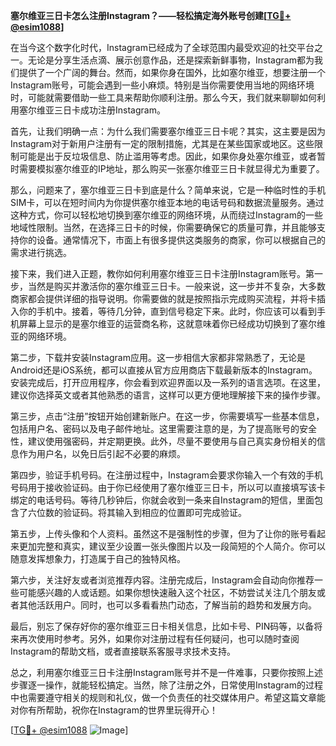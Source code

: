 **塞尔维亚三日卡怎么注册Instagram？——轻松搞定海外账号创建[[TG💪+ @esim1088](https://t.me/s/esim1088)]**

在当今这个数字化时代，Instagram已经成为了全球范围内最受欢迎的社交平台之一。无论是分享生活点滴、展示创意作品，还是探索新鲜事物，Instagram都为我们提供了一个广阔的舞台。然而，如果你身在国外，比如塞尔维亚，想要注册一个Instagram账号，可能会遇到一些小麻烦。特别是当你需要使用当地的网络环境时，可能就需要借助一些工具来帮助你顺利注册。那么今天，我们就来聊聊如何利用塞尔维亚三日卡成功注册Instagram。

首先，让我们明确一点：为什么我们需要塞尔维亚三日卡呢？其实，这主要是因为Instagram对于新用户注册有一定的限制措施，尤其是在某些国家或地区。这些限制可能是出于反垃圾信息、防止滥用等考虑。因此，如果你身处塞尔维亚，或者暂时需要模拟塞尔维亚的IP地址，那么购买一张塞尔维亚三日卡就显得尤为重要了。

那么，问题来了，塞尔维亚三日卡到底是什么？简单来说，它是一种临时性的手机SIM卡，可以在短时间内为你提供塞尔维亚本地的电话号码和数据流量服务。通过这种方式，你可以轻松地切换到塞尔维亚的网络环境，从而绕过Instagram的一些地域性限制。当然，在选择三日卡的时候，你需要确保它的质量可靠，并且能够支持你的设备。通常情况下，市面上有很多提供这类服务的商家，你可以根据自己的需求进行挑选。

接下来，我们进入正题，教你如何利用塞尔维亚三日卡注册Instagram账号。第一步，当然是购买并激活你的塞尔维亚三日卡。一般来说，这一步并不复杂，大多数商家都会提供详细的指导说明。你需要做的就是按照指示完成购买流程，并将卡插入你的手机中。接着，等待几分钟，直到信号稳定下来。此时，你应该可以看到手机屏幕上显示的是塞尔维亚的运营商名称，这就意味着你已经成功切换到了塞尔维亚的网络环境。

第二步，下载并安装Instagram应用。这一步相信大家都非常熟悉了，无论是Android还是iOS系统，都可以直接从官方应用商店下载最新版本的Instagram。安装完成后，打开应用程序，你会看到欢迎界面以及一系列的语言选项。在这里，建议你选择英文或者其他熟悉的语言，这样可以更方便地理解接下来的操作步骤。

第三步，点击“注册”按钮开始创建新账户。在这一步，你需要填写一些基本信息，包括用户名、密码以及电子邮件地址。这里需要注意的是，为了提高账号的安全性，建议使用强密码，并定期更换。此外，尽量不要使用与自己真实身份相关的信息作为用户名，以免日后引起不必要的麻烦。

第四步，验证手机号码。在注册过程中，Instagram会要求你输入一个有效的手机号码用于接收验证码。由于你已经使用了塞尔维亚三日卡，所以可以直接填写该卡绑定的电话号码。等待几秒钟后，你就会收到一条来自Instagram的短信，里面包含了六位数的验证码。将其输入到相应的位置即可完成验证。

第五步，上传头像和个人资料。虽然这不是强制性的步骤，但为了让你的账号看起来更加完整和真实，建议至少设置一张头像图片以及一段简短的个人简介。你可以随意发挥想象力，打造属于自己的独特风格。

第六步，关注好友或者浏览推荐内容。注册完成后，Instagram会自动向你推荐一些可能感兴趣的人或话题。如果你想快速融入这个社区，不妨尝试关注几个朋友或者其他活跃用户。同时，也可以多看看热门动态，了解当前的趋势和发展方向。

最后，别忘了保存好你的塞尔维亚三日卡相关信息，比如卡号、PIN码等，以备将来再次使用时参考。另外，如果你对注册过程有任何疑问，也可以随时查阅Instagram的帮助文档，或者直接联系客服寻求技术支持。

总之，利用塞尔维亚三日卡注册Instagram账号并不是一件难事，只要你按照上述步骤逐一操作，就能轻松搞定。当然，除了注册之外，日常使用Instagram的过程中也需要遵守相关的规则和礼仪，做一个负责任的社交媒体用户。希望这篇文章能对你有所帮助，祝你在Instagram的世界里玩得开心！

[[TG💪+ @esim1088](https://t.me/s/esim1088) ![Image](https://i.postimg.cc/4NQfJmqS/Snipaste-2025-05-13-00-14-12.png)]